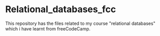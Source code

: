 # Relational_databases_fcc
This repository has the files related to my course "relational databases" which i have learnt from freeCodeCamp.
